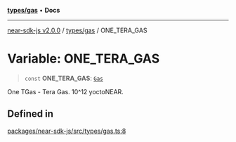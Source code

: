[**types/gas**](../README.md) • **Docs**

***

[near-sdk-js v2.0.0](../../../packages.md) / [types/gas](../README.md) / ONE\_TERA\_GAS

# Variable: ONE\_TERA\_GAS

> `const` **ONE\_TERA\_GAS**: [`Gas`](../type-aliases/Gas.md)

One TGas - Tera Gas. 10^12 yoctoNEAR.

## Defined in

[packages/near-sdk-js/src/types/gas.ts:8](https://github.com/LimeChain/near-sdk-js/blob/7f4c32d152c77ff1750b2fd1709e062f4bbc3e1e/packages/near-sdk-js/src/types/gas.ts#L8)
